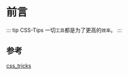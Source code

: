 # 前言
::: tip CSS-Tips
一切`工具`都是为了更高的`效率`。
:::

## 参考

[css_tricks](https://qishaoxuan.github.io/css_tricks/filter/)